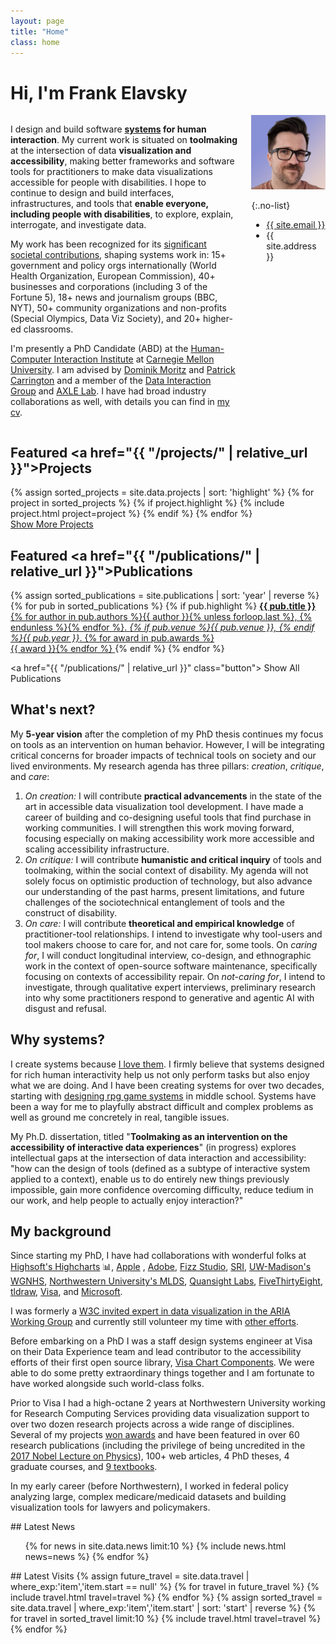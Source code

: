 ```yaml
---
layout: page
title: "Home"
class: home
---
```


# Hi, I'm Frank Elavsky

<div class="columns" markdown="1">

<div class="intro" markdown="1">

I design and build software <strong><a href="https://www.frank.computer/projects/">systems</a> for human interaction</strong>. My current work is situated on <strong>toolmaking</strong> at the intersection of data <strong>visualization and accessibility</strong>, making better frameworks and software tools for practitioners to make data visualizations accessible for people with disabilities. I hope to continue to design and build interfaces, infrastructures, and tools that <strong>enable everyone, including people with disabilities</strong>, to explore, explain, interrogate, and investigate data.

My work has been recognized for its <a href="https://hcii.cmu.edu/hcii-impacts/chartability">significant societal contributions</a>, shaping systems work in: 15+ government and policy orgs internationally (World Health Organization, European Commission), 40+ businesses and corporations (including 3 of the Fortune 5), 18+ news and journalism groups (BBC, NYT), 50+ community organizations and non-profits (Special Olympics, Data Viz Society), and 20+ higher-ed classrooms.

I'm presently a PhD Candidate (ABD) at the [Human-Computer Interaction Institute](https://hcii.cmu.edu/) at [Carnegie Mellon University](https://www.cmu.edu/). I am advised by [Dominik Moritz](https://www.domoritz.de/) and [Patrick Carrington](https://www.patrickcarrington.com/) and a member of the [Data Interaction Group](https://dig.cmu.edu/) and [AXLE Lab](https://axle-lab.com/). I have had broad industry collaborations as well, with details you can find in [my cv](https://www.frank.computer/cv/).

</div>

<div class="me" markdown="1">
<picture>
  <source srcset='/images/frank.png' type='image/jpg' />
  <img
    src='/images/frank.png'
    alt="It's me! A white man smiling with medium-short brown hair, glasses, and a grey t-shirt.">
</picture>

{:.no-list}
* <a href="mailto:{{ site.email }}">{{ site.email }}</a>
* {{ site.address }}
</div>

</div>

## Featured <a href="{{ "/projects/" | relative_url }}">Projects</a>

<div class="featured-projects">
  {% assign sorted_projects = site.data.projects | sort: 'highlight' %}
  {% for project in sorted_projects %}
    {% if project.highlight %}
      {% include project.html project=project %}
    {% endif %}
  {% endfor %}
</div>
<a href="{{ "/projects/" | relative_url }}" class="button">
  <i class="fas fa-chevron-circle-right"></i>
  Show More Projects
</a>

## Featured <a href="{{ "/publications/" | relative_url }}">Publications</a>

<div class="featured-publications">
  {% assign sorted_publications = site.publications | sort: 'year' | reverse %}
  {% for pub in sorted_publications %}
    {% if pub.highlight %}
      <a href="{{ pub.html }}" class="publication">
        <strong>{{ pub.title }}</strong>
        <span class="authors">{% for author in pub.authors %}{{ author }}{% unless forloop.last %}, {% endunless %}{% endfor %}</span>.
        <i>{% if pub.venue %}{{ pub.venue }}, {% endif %}{{ pub.year }}</i>.
        {% for award in pub.awards %}<br/><span class="award"><i class="fas fa-{% if award == "Best Paper Award" %}trophy{% else %}award{% endif %}" aria-hidden="true"></i> {{ award }}</span>{% endfor %}
      </a>
    {% endif %}
  {% endfor %}
</div>

<a href="{{ "/publications/" | relative_url }}" class="button">
  <i class="fas fa-chevron-circle-right"></i>
  Show All Publications
</a>

## What's next?

<p>My <strong>5-year vision</strong> after the completion of my PhD thesis continues my focus on tools as an intervention on human behavior. However, I will be integrating critical concerns for broader impacts of technical tools on society and our lived environments. My research agenda has three pillars: <i>creation</i>, <i>critique</i>, and <i>care</i>:
</p>
<ol>
  <li><i>On creation:</i> I will contribute <b>practical advancements</b> in the state of the art in accessible data visualization tool development. I have made a career of building and co-designing useful tools that find purchase in working communities. I will strengthen this work moving forward, focusing especially on making accessibility work more accessible and scaling accessibility infrastructure.</li>
  <li><i>On critique:</i> I will contribute <b>humanistic and critical inquiry</b> of tools and toolmaking, within the social context of disability. My agenda will not solely focus on optimistic production of technology, but also advance our understanding of the past harms, present limitations, and future challenges of the sociotechnical entanglement of tools and the construct of disability.</li>
  <li><i>On care:</i> I will contribute <b>theoretical and empirical knowledge</b> of practitioner-tool relationships. I intend to investigate why tool-users and tool makers choose to care for, and not care for, some tools. On <i>caring for</i>, I will conduct longitudinal interview, co-design, and ethnographic work in the context of open-source software maintenance, specifically focusing on contexts of accessibility repair. On <i>not-caring for</i>, I intend to investigate, through qualitative expert interviews, preliminary research into why some practitioners respond to generative and agentic AI with disgust and refusal.</li>
</ol>

## Why systems?
I create systems because <a href="https://www.frank.computer/blog/2024/11/love-of-systems.html">I love them</a>. I firmly believe that systems designed for rich human interactivity help us not only perform tasks but also enjoy what we are doing. And I have been creating systems for over two decades, starting with <a href="https://www.frank.computer/projects/#Personal:-Braven">designing rpg game systems</a> in middle school. Systems have been a way for me to playfully abstract difficult and complex problems as well as ground me concretely in real, tangible issues.

My Ph.D. dissertation, titled "<b>Toolmaking as an intervention on the accessibility of interactive data experiences</b>" (in progress) explores intellectual gaps at the intersection of data interaction and accessibility: "how can the design of tools (defined as a subtype of interactive system applied to a context), enable us to do entirely new things previously impossible, gain more confidence overcoming difficulty, reduce tedium in our work, and help people to actually enjoy interaction?"

## My background

<div class="intro" markdown="1">

Since starting my PhD, I have had collaborations with wonderful folks at [Highsoft's Highcharts](https://www.highcharts.com/) 📊, [Apple](https://www.apple.com/) <i class="fab fa-apple" aria-label="apple logo"></i>, [Adobe](https://www.adobe.com/), [Fizz Studio](https://fizz.studio/), [SRI](https://www.sri.com/research/education-learning/), [UW-Madison's WGNHS](https://home.wgnhs.wisc.edu/), [Northwestern University's MLDS](https://www.mccormick.northwestern.edu/machine-learning-data-science/), [Quansight Labs](https://labs.quansight.org/), [FiveThirtyEight](https://fivethirtyeight.com/), [tldraw](https://tldraw.dev/), [Visa](https://design.visa.com/data-visualization/charts/overview/examples/), and [Microsoft](https://www.microsoft.com/).

I was formerly a [W3C invited expert in data visualization in the ARIA Working Group](https://www.w3.org/groups/wg/aria/former-participants/#:~:text=Frank%20Elavsky) and currently still volunteer my time with [other efforts](https://www.frank.computer/cv/#service).

Before embarking on a PhD I was a staff design systems engineer at Visa on their Data Experience team and lead contributor to the accessibility efforts of their first open source library, [Visa Chart Components](https://github.com/visa/visa-chart-components). We were able to do some pretty extraordinary things together and I am fortunate to have worked alongside such world-class folks.

Prior to Visa I had a high-octane 2 years at Northwestern University working for Research Computing Services providing data visualization support to over two dozen research projects across a wide range of disciplines. Several of my projects [won awards](https://www.frank.computer/cv/#awards) and have been featured in over 60 research publications (including the privilege of being uncredited in the [2017 Nobel Lecture on Physics](https://journals.aps.org/rmp/abstract/10.1103/RevModPhys.90.040502)), 100+ web articles, 4 PhD theses, 4 graduate courses, and [9 textbooks](https://www.google.com/search?q=%22Frank+elavsky%22&hl=en&tbm=bks&sxsrf=APq-WBuA3-rFi5BAWgvu7rf_ax78Iee66w:1648824562316&ei=8hBHYsf-Eu-FytMPsZ-B0AI&start=0&sa=N&ved=2ahUKEwjHv9WSjvP2AhXvgnIEHbFPACo4ChDy0wN6BAgBED0&biw=896&bih=931&dpr=2).

In my early career (before Northwestern), I worked in federal policy analyzing large, complex medicare/medicaid datasets and building visualization tools for lawyers and policymakers.

</div>

<div class="news-travel" markdown="1">

<div class="news" markdown="1">
## Latest News

<ul>
{% for news in site.data.news limit:10 %}
  {% include news.html news=news %}
{% endfor %}
</ul>

</div>

<div class="travel" markdown="1">
## Latest Visits

<table>
<tbody>
{% assign future_travel = site.data.travel | where_exp:'item','item.start == null' %}
{% for travel in future_travel %}
  {% include travel.html travel=travel %}
{% endfor %}
{% assign sorted_travel = site.data.travel | where_exp:'item','item.start' | sort: 'start' | reverse %}
{% for travel in sorted_travel limit:10 %}
  {% include travel.html travel=travel %}
{% endfor %}
</tbody>
</table>

</div>

</div>
